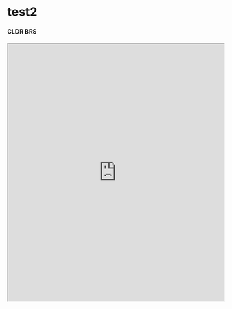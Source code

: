 # test2

#### CLDR BRS

<iframe
src="https://spreadsheets.google.com/spreadsheet/loadredirect?chrome=false&key=pA-jnsSQQRcZY9r0TmR0HEg&output=html&pubredirect=true&widget=true"
width="100%" height="600" allow="fullscreen" />
